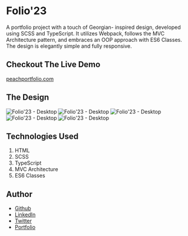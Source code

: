# Folio'23

A portfolio project with a touch of Georgian- inspired design, developed using SCSS and TypeScript. It utilizes Webpack, follows the MVC Architecture pattern, and embraces an OOP approach with ES6 Classes. The design is elegantly simple and fully responsive.

## Checkout The Live Demo

[peachportfolio.com](https://peachportfolio.com/)

## The Design

![Folio'23 - Desktop]()
![Folio'23 - Desktop]()
![Folio'23 - Desktop]()
![Folio'23 - Desktop]()
![Folio'23 - Desktop]()

## Technologies Used

1. HTML
2. SCSS
3. TypeScript
4. MVC Architecture
5. ES6 Classes

## Author

- [Github](https://github.com/Peac-h)
- [LinkedIn](https://www.linkedin.com/in/tamta-lomidze-b336b9266/)
- [Twitter](https://twitter.com/p6eac_h)
- [Portfolio](https://peachportfolio.com/)
